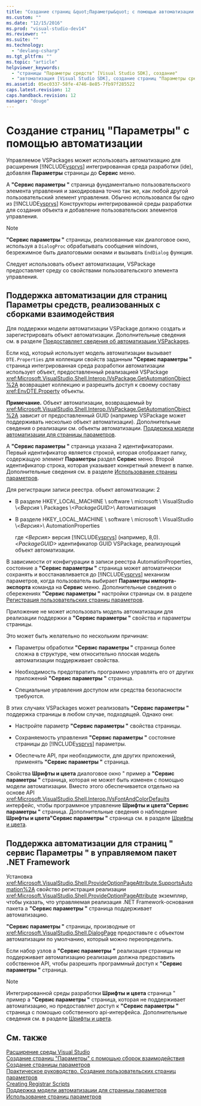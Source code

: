 ```yaml
---
title: "Создание страниц &quot;Параметры&quot; с помощью автоматизации | Microsoft Docs"
ms.custom: ""
ms.date: "12/15/2016"
ms.prod: "visual-studio-dev14"
ms.reviewer: ""
ms.suite: ""
ms.technology: 
  - "devlang-csharp"
ms.tgt_pltfrm: ""
ms.topic: "article"
helpviewer_keywords: 
  - "страницы "Параметры средств" [Visual Studio SDK], создание"
  - "автоматизация [Visual Studio SDK], создание страниц "Параметры средств""
ms.assetid: 05ec0337-58fe-4746-8e85-7fb97f285522
caps.latest.revision: 12
caps.handback.revision: 12
manager: "douge"
---
```

# Создание страниц &quot;Параметры&quot; с помощью автоматизации
Управляемое VSPackages может использовать автоматизацию для расширения [!INCLUDE[vsprvs](../assembler/masm/includes/vsprvs_md.md)] интегрированная среда разработки \(ide\), добавляя  **Параметры** страницы до  **Сервис** меню.  
  
 A **"Сервис параметры "** страница фундаментально пользовательского элемента управления и закодирована точно так же, как любой другой пользовательский элемент управления.  Обычно использовался бы одно из [!INCLUDE[vsprvs](../assembler/masm/includes/vsprvs_md.md)] Конструкторы интегрированной среды разработки для создания объекта и добавление пользовательских элементов управления.  
  
> [!NOTE]
>  **"Сервис параметры "** страницы, реализованные как диалоговое окно, используя a  `DialogProc` обрабатывать сообщения windows, безрежимное быть диалоговыми окнами и вызывать  `EndDialog` функция.  
  
 Следует использовать объект автоматизации, VSPackage предоставляет среду со свойствами пользовательского элемента управления.  
  
## Поддержка автоматизации для страниц Параметры средств, реализованных с сборками взаимодействия  
 Для поддержки модели автоматизации VSPackage должно создать и зарегистрировать объект автоматизации.  Дополнительные сведения см. в разделе [Предоставляет сведения об автоматизации VSPackages](../Topic/Providing%20Automation%20for%20VSPackages.md).  
  
 Если код, который использует модель автоматизации вызывает `DTE.Properties` для коллекции свойств заданным  **"Сервис параметры "** страница интегрированная среда разработки автоматизации использует объект, предоставленный реализацией VSPackage  <xref:Microsoft.VisualStudio.Shell.Interop.IVsPackage.GetAutomationObject%2A> возвращает коллекцию и разрешить доступ к своему составу  <xref:EnvDTE.Property> объекты.  
  
 **Примечание.** Объект автоматизации, возвращаемый by  <xref:Microsoft.VisualStudio.Shell.Interop.IVsPackage.GetAutomationObject%2A> зависит от предоставленный GUID \(например VSPackage может поддерживать несколько объект автоматизации\).  Дополнительные сведения о реализации см. объекты автоматизации. [Поддержка модели автоматизации для страницы параметров](../Topic/Automation%20Support%20for%20Options%20Pages.md).  
  
 A **"Сервис параметры "** страница указана 2 идентификаторами.  Первый идентификатор является строкой, которая отображает папку, содержащую элемент **Параметры** раздел   **Сервис** меню.  Второй идентификатор строка, которая указывает конкретный элемент в папке.  Дополнительные сведения см. в разделе [Использование страниц параметров](../misc/using-options-pages.md).  
  
 Для регистрации записи реестра. объект автоматизации: 2  
  
-   В разделе HKEY\_LOCAL\_MACHINE \\ software \\ microsoft \\ VisualStudio \\*\<Версия* \\ Packages \\*\<PackageGUID\>*\\ Автоматизация  
  
-   В разделе HKEY\_LOCAL\_MACHINE \\ software \\ microsoft \\ VisualStudio \\*\<Версия\>*\\ AutomationProperties  
  
     где *\<Версия\>* версия   [!INCLUDE[vsprvs](../assembler/masm/includes/vsprvs_md.md)] \(например, 8,0\).  *\<PackageGUID\>* идентификатор GUID VSPackage, реализующий объект автоматизации.  
  
 В зависимости от конфигурации в записи реестра AutomationProperties, состояние a **"Сервис параметры "** страница может автоматически сохранять и восстанавливается до  [!INCLUDE[vsprvs](../assembler/masm/includes/vsprvs_md.md)] механизм параметров, когда пользователь выбирает  **Параметры импорта\-экспорта** команда на  **Сервис** меню.  Дополнительные сведения о сбережениях **"Сервис параметры "** настройки страницы см. в разделе  [Регистрация пользовательских страниц параметров](../misc/registering-custom-options-pages.md).  
  
 Приложение не может использовать модель автоматизации для реализации поддержки a **"Сервис параметры "** свойства и параметры страницы.  
  
 Это может быть желательно по нескольким причинам:  
  
-   Параметры обработки **"Сервис параметры "** страница более сложна в структуре, чем относительно плоская модель автоматизации поддерживает свойства.  
  
-   Необходимость предотвратить программно управлять его от других приложений **"Сервис параметры "** страница.  
  
-   Специальные управления доступом или средства безопасности требуются.  
  
 В этих случаях VSPackages может реализовать **"Сервис параметры "** поддержка страницы в любом случае, подходящей.  Однако они:  
  
-   Настройте параметр **"Сервис параметры "** свойства страницы.  
  
-   Сохраняемость управления  **"Сервис параметры "** состояние страницы до  [!INCLUDE[vsprvs](../assembler/masm/includes/vsprvs_md.md)] параметры.  
  
-   Обеспечьте API, при необходимости, для других приложений, применять **"Сервис параметры "** страница.  
  
 Свойства  **Шрифты и цвета** диалоговое окно " пример а  **"Сервис параметры "** страница, которая не может быть изменен с помощью модели автоматизации.  Вместо этого обеспечивается отдельно на основе API <xref:Microsoft.VisualStudio.Shell.Interop.IVsFontAndColorDefaults> интерфейс, чтобы программное управление  **Шрифты и цвета"Сервис параметры "** страница.  Дополнительные сведения о наблюдение **Шрифты и цвета"Сервис параметры "** страница см. в разделе  [Шрифты и цвета](../Topic/Using%20Fonts%20and%20Colors.md).  
  
## Поддержка автоматизации для страниц " сервис Параметры " в управляемом пакет .NET Framework  
 Установка <xref:Microsoft.VisualStudio.Shell.ProvideOptionPageAttribute.SupportsAutomation%2A> свойство регистрация реализации  <xref:Microsoft.VisualStudio.Shell.ProvideOptionPageAttribute> экземпляр, чтобы указать, что управляемая реализация .NET Framework\-основания пакета a  **"Сервис параметры "** страница поддерживает автоматизацию.  
  
 **"Сервис параметры "** страницы, производные от  <xref:Microsoft.VisualStudio.Shell.DialogPage> предоставьте с объектом автоматизации по умолчанию, который можно переопределить.  
  
 Если набор узлов a **"Сервис параметры "** реализация страницы не поддерживает автоматизацию реализация должна предоставить собственное API, чтобы разрешить программный доступ к  **"Сервис параметры "** страница.  
  
> [!NOTE]
>  Интегрированной среды разработки **Шрифты и цвета** страница " пример а  **"Сервис параметры "** страница, которая не поддерживает автоматизацию, но предоставляет доступ к  **"Сервис параметры "** страница с помощью собственного api\-интерфейса.  Дополнительные сведения см. в разделе [Шрифты и цвета](../Topic/Using%20Fonts%20and%20Colors.md).  
  
## См. также  
 [Расширение среды Visual Studio](../Topic/Extending%20the%20Visual%20Studio%20Environment.md)   
 [Создание страниц "Параметры" с помощью сборок взаимодействия](../Topic/Creating%20Options%20Pages%20By%20Using%20Interop%20Assemblies.md)   
 [Создание страницы параметров](../Topic/Creating%20Options%20Pages.md)   
 [Практическое руководство. Создание пользовательских страниц параметров](../Topic/How%20to:%20Create%20Custom%20Options%20Pages.md)   
 [Creating Registrar Scripts](../Topic/Creating%20Registrar%20Scripts.md)   
 [Поддержка модели автоматизации для страницы параметров](../Topic/Automation%20Support%20for%20Options%20Pages.md)   
 [Использование страниц параметров](../misc/using-options-pages.md)